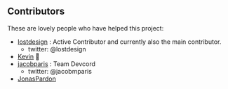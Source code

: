 ## Contributors
These are lovely people who have helped this project:

- [lostdesign](https://github.com/lostdesign) : Active Contributor and currently also the main contributor.
  * twitter: @lostdesign
- [Kevin](https://github.com/S3B4S) :dog:
- [jacobparis](https://github.com/jacobparis) : Team Devcord
  * twitter: @jacobmparis
- [JonasPardon](https://github.com/JonasPardon)
